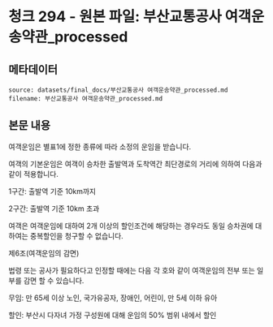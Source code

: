 # 청크 294 - 원본 파일: 부산교통공사 여객운송약관_processed

## 메타데이터

```
source: datasets/final_docs/부산교통공사 여객운송약관_processed.md
filename: 부산교통공사 여객운송약관_processed.md
```

## 본문 내용

여객운임은 별표1에 정한 종류에 따라 소정의 운임을 받습니다.

여객의 기본운임은 여객이 승차한 출발역과 도착역간 최단경로의 거리에 의하여 다음과 같이 적용합니다.

1구간: 출발역 기준 10km까지

2구간: 출발역 기준 10km 초과

여객은 여객운임에 대하여 2개 이상의 할인조건에 해당하는 경우라도 동일 승차권에 대하여는 중복할인을 청구할 수 없습니다.

제6조(여객운임의 감면)

법령 또는 공사가 필요하다고 인정할 때에는 다음 각 호와 같이 여객운임의 전부 또는 일부를 감면 할 수 있습니다.

무임: 만 65세 이상 노인, 국가유공자, 장애인, 어린이, 만 5세 이하 유아

할인: 부산시 다자녀 가정 구성원에 대해 운임의 50% 범위 내에서 할인